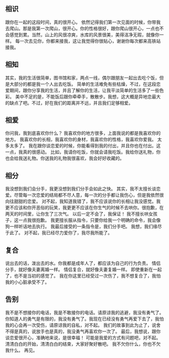## 相识
跟你在一起的这段时间，真的很开心。
依然记得我们第一次见面的时候，你带我去爬山。那是我第一次爬山，很开心。你的性格很好，跟你爬山很开心，一点也不会感觉到累。当然，山上的风很凉爽，水库的风景很美，美得洁净无瑕，就像你一样。
每一次去见你，你都来接我，这让我觉得你很贴心，谢谢你每次都来高铁站接我。

## 相知
其实，我的生活很简单，图书馆和家，两点一线，偶尔跟朋友一起出去吃个饭，但是大部分的都是我一个人出去吃饭。
简单的生活难免有些枯燥，不过，在这段恋爱期间，跟你分享我的生活，并且了解你的生活，让我平淡简单的生活多了一些色彩。
美中不足的是，不能饭后跟你牵牵手，散散步。我想，这大概是异地恋最大的缺点了吧。不过，好在我们的距离并不远，并且我们足够相爱。

## 相爱
你问我，我到底喜欢你什么？
我喜欢你的地方很多，上面我说的都是我喜欢你的地方。
我喜欢你的长相，我喜欢你的身材，我喜欢你的性格，我喜欢你爱我。
太多太多了。
我在跟你谈恋爱的时候，你能看得到我的付出，并且你也在付出。这一点，我真的很感动。
比如，我请你吃饭，你就会请我吃饭。我给你送礼物，你也会给我送礼物。你送我的礼物我很喜欢，我会好好收藏的。

## 相分
我没想到我们会分手，我更没想到我们分手会如此之快。
其实，我不太擅长谈恋爱。尽管每一次恋爱的结局都不尽人意，每一次的分手都让我伤心，但是我依然很向往甜甜的恋爱。
对不起，我知道我错了，我不应该说你的长相让我没感觉。我更不应该和你开恶俗的玩笑，我更更不应该在你生气的时候不去哄你。很抱歉，在两天的时间里，让你生了三次气。
以后一定不会了，我保证！
我不擅长哄女孩子，这一点我很抱歉。
我更擅长服从指令，只要你给我一个明确的命令，我会像狗一样听话地去执行。
我最后接受的一条指令是，我们分手吧。
我想，我们缘尽于此了。
对不起，我已经尽力爱你了，我尽我所能了。

## 复合
说出去的话，泼出去的水。你我都是成年人了，都应该为自己的行为负责。
情侣分手，就好像夫妻离婚一样。
情侣复合，就好像夫妻复婚一样。
即使重新在一起了，也不是当初的感觉了。
我在你这里已经受过一次伤了，我不想复合了，我怕我的小心脏承受不了。

## 告别
我不是不想接你的电话，我是不敢接你的电话。请原谅我的逃避，我没有勇气了。你知道人的勇气是有限的，我没有勇气了。我现在已经没有勇气再爱下去了，我怕我的心会再一次受伤，请原谅我的自私，对不起。
我们的故事到此为止了，说舍不得是真的，说放手也是真的，我没勇气再喜欢你一次了。
最后，我想说，跟你谈恋爱很开心，准确地来说，是很幸福！
可能是我爱的方式有问题吧，对不起。
清清白白的开始，清清白白的结束，大家好聚好散吧。
我不欠你什么，你也不欠我什么。
再见。
